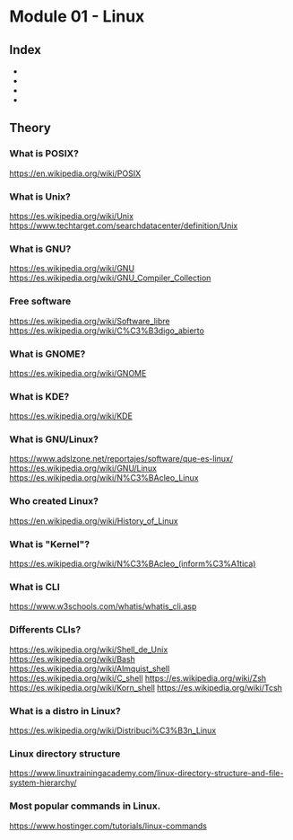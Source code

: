 # Module 01 - Linux

## Index

-
-
-
-

## Theory

### What is POSIX?
https://en.wikipedia.org/wiki/POSIX

### What is Unix?
https://es.wikipedia.org/wiki/Unix
https://www.techtarget.com/searchdatacenter/definition/Unix

### What is GNU?
https://es.wikipedia.org/wiki/GNU
https://es.wikipedia.org/wiki/GNU_Compiler_Collection

### Free software
https://es.wikipedia.org/wiki/Software_libre
https://es.wikipedia.org/wiki/C%C3%B3digo_abierto

### What is GNOME?
https://es.wikipedia.org/wiki/GNOME

### What is KDE?
https://es.wikipedia.org/wiki/KDE

### What is GNU/Linux?
https://www.adslzone.net/reportajes/software/que-es-linux/
https://es.wikipedia.org/wiki/GNU/Linux
https://es.wikipedia.org/wiki/N%C3%BAcleo_Linux

### Who created Linux?
https://en.wikipedia.org/wiki/History_of_Linux

### What is "Kernel"?
https://es.wikipedia.org/wiki/N%C3%BAcleo_(inform%C3%A1tica)

### What is CLI
https://www.w3schools.com/whatis/whatis_cli.asp

### Differents CLIs?
https://es.wikipedia.org/wiki/Shell_de_Unix
https://es.wikipedia.org/wiki/Bash
https://es.wikipedia.org/wiki/Almquist_shell
https://es.wikipedia.org/wiki/C_shell
https://es.wikipedia.org/wiki/Zsh
https://es.wikipedia.org/wiki/Korn_shell
https://es.wikipedia.org/wiki/Tcsh

### What is a distro in Linux?
https://es.wikipedia.org/wiki/Distribuci%C3%B3n_Linux

### Linux directory structure
https://www.linuxtrainingacademy.com/linux-directory-structure-and-file-system-hierarchy/

### Most popular commands in Linux.
https://www.hostinger.com/tutorials/linux-commands